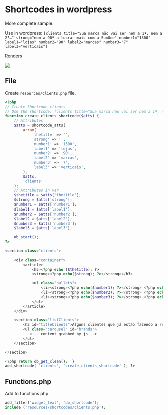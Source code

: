 # Shortcodes in wordpress

More complete sample. 

Use in wordpress:
`[clients title="Sua marca não vai ser nem a 1ª, nem a 2ª…" strong="nem a 90ª a lucrar mais com a SumOne" number1="1300" label1="lojas" number2="90" label2="marcas" number3="7" label3="verticais"]`

Renders

![](https://image.prntscr.com/image/Vr8INA5ZR9yr698aFZlhBg.png)

## File

Create `resources/clients.php` file.

```php
<?php
// Create Shortcode clients
// Use the shortcode: [clients title="Sua marca não vai ser nem a 1ª, nem a 2ª…" strong="nem a 90ª a lucrar mais com a SumOne" number1="1300" label1="lojas" number2="90" label2="marcas" number3="7" label3="verticais"]
function create_clients_shortcode($atts) {
	// Attributes
	$atts = shortcode_atts(
		array(
			'thetitle' => '',
			'strong' => '',
			'number1' => '1300',
			'label1' => 'lojas',
			'number2' => '90',
			'label2' => 'marcas',
			'number3' => '7',
			'label3' => 'verticais',
		),
		$atts,
		'clients'
	);
	// Attributes in var
	$thetitle = $atts['thetitle'];
	$strong = $atts['strong'];
	$number1 = $atts['number1'];
	$label1 = $atts['label1'];
	$number2 = $atts['number2'];
	$label2 = $atts['label2'];
	$number3 = $atts['number3'];
	$label3 = $atts['label3'];	

    ob_start();
?>

<section class="clients">
	
    <div class="container">
        <article>
            <h3><?php echo ($thetitle); ?>
            <strong><?php echo($strong); ?></strong></h3>

            <ul class="bullets">
                <li><strong><?php echo($number1); ?></strong> <?php echo($label1); ?></li>
                <li><strong><?php echo($number2); ?></strong> <?php echo($label2); ?></li>
                <li><strong><?php echo($number3); ?></strong> <?php echo($label3); ?></li>
            </ul>
        </article>
    </div>

    <section class="listClients">
		<h3 id="titleClients">Alguns clientes que já estão fazendo a revolução no varejo</h3>
        <ul class="carousel" id="brands">
           <!-- content grabbed by js -->
        </ul>
    </section>

</section>

<?php return ob_get_clean();  }
add_shortcode( 'clients', 'create_clients_shortcode' ); ?>
```

## Functions.php

Add to functions php

```php
add_filter('widget_text', 'do_shortcode');
include ('resources/shortcodes/clients.php');
```



